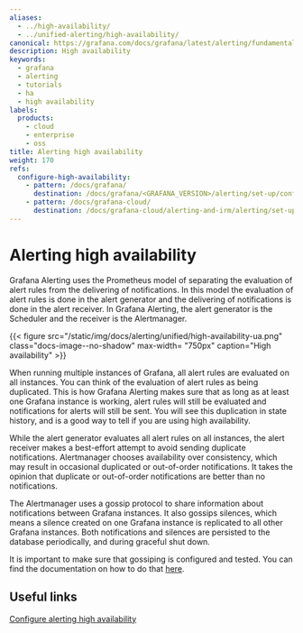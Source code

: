 ```yaml
---
aliases:
  - ../high-availability/
  - ../unified-alerting/high-availability/
canonical: https://grafana.com/docs/grafana/latest/alerting/fundamentals/high-availability/
description: High availability
keywords:
  - grafana
  - alerting
  - tutorials
  - ha
  - high availability
labels:
  products:
    - cloud
    - enterprise
    - oss
title: Alerting high availability
weight: 170
refs:
  configure-high-availability:
    - pattern: /docs/grafana/
      destination: /docs/grafana/<GRAFANA_VERSION>/alerting/set-up/configure-high-availability/
    - pattern: /docs/grafana-cloud/
      destination: /docs/grafana-cloud/alerting-and-irm/alerting/set-up/configure-high-availability/
---
```


# Alerting high availability

Grafana Alerting uses the Prometheus model of separating the evaluation of alert rules from the delivering of notifications. In this model the evaluation of alert rules is done in the alert generator and the delivering of notifications is done in the alert receiver. In Grafana Alerting, the alert generator is the Scheduler and the receiver is the Alertmanager.

{{< figure src="/static/img/docs/alerting/unified/high-availability-ua.png" class="docs-image--no-shadow" max-width= "750px" caption="High availability" >}}

When running multiple instances of Grafana, all alert rules are evaluated on all instances. You can think of the evaluation of alert rules as being duplicated. This is how Grafana Alerting makes sure that as long as at least one Grafana instance is working, alert rules will still be evaluated and notifications for alerts will still be sent. You will see this duplication in state history, and is a good way to tell if you are using high availability.

While the alert generator evaluates all alert rules on all instances, the alert receiver makes a best-effort attempt to avoid sending duplicate notifications. Alertmanager chooses availability over consistency, which may result in occasional duplicated or out-of-order notifications. It takes the opinion that duplicate or out-of-order notifications are better than no notifications.

The Alertmanager uses a gossip protocol to share information about notifications between Grafana instances. It also gossips silences, which means a silence created on one Grafana instance is replicated to all other Grafana instances. Both notifications and silences are persisted to the database periodically, and during graceful shut down.

It is important to make sure that gossiping is configured and tested. You can find the documentation on how to do that [here](ref:configure-high-availability).

## Useful links

[Configure alerting high availability](ref:configure-high-availability)
